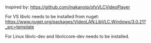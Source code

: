 Inspired by: https://github.com/jnakanojp/ofxVLCVideoPlayer 

For VS libvlc needs to be installed from nuget: https://www.nuget.org/packages/VideoLAN.LibVLC.Windows/3.0.21?_src=template

For Linux libvlc-dev and libvlccore-dev needs to be installed.

